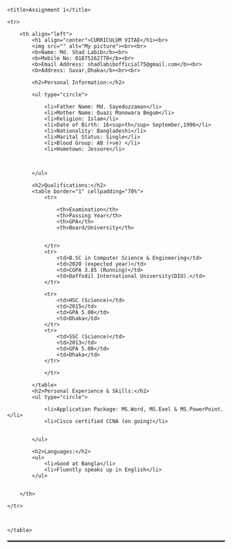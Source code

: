 <!DOCTYPE html>
<html>
<head>
	
	<title>Assignment 1</title>
	
</head>
<body bgcolor="">
	<table border="2" align="center" width="100%">
	
		
	<tr>
		
		<th align="left">
			<h1 align="center">CURRICULUM VITAE</h1><br>
			<img src="" alt="My picture"><br><br>
			<b>Name: Md. Shad Labib</b><br>
			<b>Mobile No: 01875162778</b><br>
			<b>Email Address: shadlabibofficial75@gmail.com</b><br>
			<b>Address: Savar,Dhaka</b><br><br>
			
			<h2>Personal Information:</h2>	
			
			<ul type="circle">
			
				<li>Father Name: Md. Sayeduzzaman</li>
				<li>Mother Name: Quazi Manowara Begum</li>
				<li>Religion: Islam</li>
				<li>Date of Birth: 16<sup>th</sup> September,1996</li>
				<li>Nationality: Bangladeshi</li>
				<li>Marital Status: Single</li>
				<li>Blood Group: AB (+ve) </li>
	            <li>Hometown: Jessore</li>



			</ul>
			
			<h2>Qualifications:</h2>
			<table border="1" cellpadding="70%">
				<tr>
				
					<th>Examination</th>
					<th>Passing Year</th>
					<th>GPA</th>
					<th>Board/University</th>
					
				
				</tr>
				<tr>
					<td>B.SC in Computer Science & Engineering</td>
					<td>2020 (expected year)</td>
					<td>CGPA 3.85 (Running)</td>
					<td>Daffodil International University(DIU).</td>
				</tr>

				<tr>
					<td>HSC (Science)</td>
					<td>2015</td>
					<td>GPA 5.00</td>
					<td>Dhaka</td>
				</tr>
				<tr>
					<td>SSC (Science)</td>
					<td>2013</td>
					<td>GPA 5.00</td>
					<td>Dhaka</td>
				</tr>
			
                </tr>
				
			</table>
			<h2>Personal Experience & Skills:</h2>
			<ul type="circle">
				
				<li>Application Package: MS.Word, MS.Exel & MS.PowerPoint.</li>
				<li>Cisco certified CCNA (on going)</li>
				
			
			</ul>
			
			<h2>Languages:</h2>
			<ul>
				<li>Good at Bangla</li>
				<li>Fluently speaks up in English</li>
			</ul>
			
			
		</th>
	
	</tr>
	
	
	
	</table>
	

   
</body>


</html>
